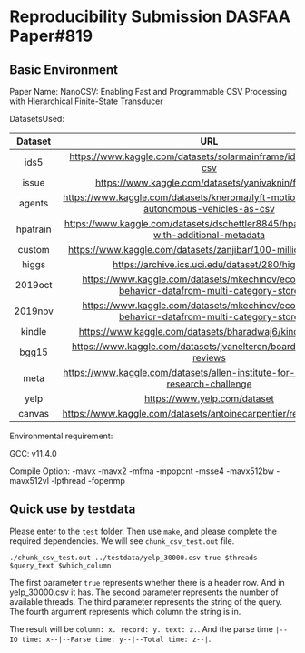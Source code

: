 <!--
**nanocsv/nanocsv** is a ✨ _special_ ✨ repository because its `README.md` (this file) appears on your GitHub profile.

Here are some ideas to get you started:

- 🔭 I’m currently working on ...
- 🌱 I’m currently learning ...
- 👯 I’m looking to collaborate on ...
- 🤔 I’m looking for help with ...
- 💬 Ask me about ...
- 📫 How to reach me: ...
- 😄 Pronouns: ...
- ⚡ Fun fact: ...
-->
# Reproducibility Submission DASFAA Paper#819

## Basic Environment

Paper Name: NanoCSV: Enabling Fast and Programmable CSV Processing with Hierarchical Finite-State Transducer

DatasetsUsed:

|Dataset|URL|Size|
|:-----:|:-:|:--:|
|ids5|https://www.kaggle.com/datasets/solarmainframe/ids-intrusion-csv|328M|
|issue|https://www.kaggle.com/datasets/yanivaknin/fafdata|1.39GB|
|agents|https://www.kaggle.com/datasets/kneroma/lyft-motion-prediction-autonomous-vehicles-as-csv|1.64GB|
|hpatrain|https://www.kaggle.com/datasets/dschettler8845/hpa-train-data-with-additional-metadata|2.57GB|
|custom|https://www.kaggle.com/datasets/zanjibar/100-million-data-csv|4.54GB|
|higgs|https://archive.ics.uci.edu/dataset/280/higgs|8.04GB|
|2019oct|https://www.kaggle.com/datasets/mkechinov/ecommerce-behavior-datafrom-multi-category-store|5.67GB|
|2019nov|https://www.kaggle.com/datasets/mkechinov/ecommerce-behavior-datafrom-multi-category-store|9.01GB|
|kindle|https://www.kaggle.com/datasets/bharadwaj6/kindlereviews|701MB|
|bgg15|https://www.kaggle.com/datasets/jvanelteren/boardgamegeek-reviews|1.39GB|
|meta|https://www.kaggle.com/datasets/allen-institute-for-ai/CORD-19-research-challenge|1.65GB|
|yelp|https://www.yelp.com/dataset|4.72GB|
|canvas|https://www.kaggle.com/datasets/antoinecarpentier/redditrplacecsv|21.7GB|

Environmental requirement: 

GCC: v11.4.0

Compile Option: -mavx -mavx2 -mfma -mpopcnt -msse4 -mavx512bw -mavx512vl -lpthread -fopenmp

## Quick use by testdata

Please enter to the `test` folder. 
Then use `make`, and please complete the required dependencies. 
We will see `chunk_csv_test.out` file. 

`./chunk_csv_test.out ../testdata/yelp_30000.csv true $threads $query_text $which_column`

The first parameter `true` represents whether there is a header row. And in yelp\_30000.csv it has. 
The second parameter represents the number of available threads. 
The third parameter represents the string of the query. 
The fourth argument represents which column the string is in. 

The result will be `column: x. record: y. text: z.`. 
And the parse time `|--IO time: x--|--Parse time: y--|--Total time: z--|`. 
